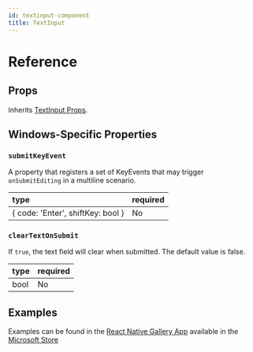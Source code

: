```yaml
---
id: textinput-component
title: TextInput
---
```


# Reference

## Props

Inherits [TextInput Props](https://reactnative.dev/docs/textinput).

## Windows-Specific Properties

### `submitKeyEvent`

A property that registers a set of KeyEvents that may trigger `onSubmitEditing` in a multiline scenario.

| type | required |
|:--|:--|
| { code: 'Enter', shiftKey: bool } | No |

### `clearTextOnSubmit`

If `true`, the text field will clear when submitted. The default value is false.

| type | required |
|:--|:--|
| bool | No |

## Examples

Examples can be found in the [React Native Gallery App](https://github.com/microsoft/react-native-gallery/blob/main/src/examples/TextInputExamplePage.tsx) available in the [Microsoft Store](http://aka.ms/reactnativegalleryapp)
